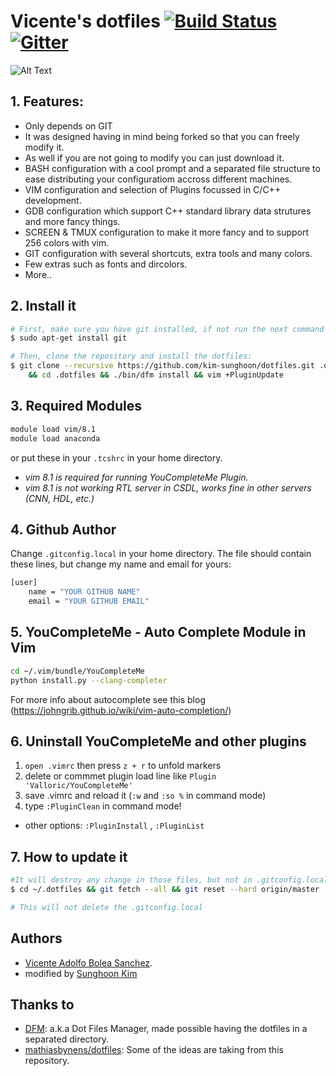 # Vicente's dotfiles [![Build Status](https://travis-ci.org/vicentebolea/dotfiles.svg?branch=master)](https://travis-ci.org/vicentebolea/dotfiles) [![Gitter](https://badges.gitter.im/Join%20Chat.svg)](https://gitter.im/vicentebolea/dotfiles?utm_source=badge&utm_medium=badge&utm_campaign=pr-badge&utm_content=badge)

![Alt Text](https://raw.github.com/vicentebolea/dotfiles/master/screenshot.gif "My personal configuration for the Linux terminal with 256 colors")



## 1. Features:
 - Only depends on GIT
 - It was designed having in mind being forked so that you can freely modify it.
 - As well if you are not going to modify you can just download it.
 - BASH configuration with a cool prompt and a separated file structure to ease distributing your configuratiom accross different machines.
 - VIM configuration and selection of Plugins focussed in C/C++ development.
 - GDB configuration which support C++ standard library data strutures and more fancy things.
 - SCREEN & TMUX configuration to make it more fancy and to support 256 colors with vim.
 - GIT configuration with several shortcuts, extra tools and many colors.
 - Few extras such as fonts and dircolors.
 - More..

## 2. Install it
    
```sh
# First, make sure you have git installed, if not run the next command if you are in ubuntu:
$ sudo apt-get install git

# Then, clone the repository and install the dotfiles:
$ git clone --recursive https://github.com/kim-sunghoon/dotfiles.git .dotfiles \
    && cd .dotfiles && ./bin/dfm install && vim +PluginUpdate
```

## 3. Required Modules 

```sh
module load vim/8.1
module load anaconda 
```
or put these in your `.tcshrc` in your home directory.
 - *vim 8.1 is required for running YouCompleteMe Plugin.*
 - *vim 8.1 is not working RTL server in CSDL, works fine in other servers (CNN, HDL, etc.)*

## 4. Github Author  
Change `.gitconfig.local` in your home directory. 
The file should contain these lines, but change my name and email for yours:

```sh
[user]
    name = "YOUR GITHUB NAME"
    email = "YOUR GITHUB EMAIL"
```

## 5. YouCompleteMe - Auto Complete Module in Vim
 ```sh 
 cd ~/.vim/bundle/YouCompleteMe 
 python install.py --clang-completer  
 ```

For more info about autocomplete see this blog (https://johngrib.github.io/wiki/vim-auto-completion/)

## 6. Uninstall YouCompleteMe and other plugins
    
1. `open .vimrc` then press `z + r` to unfold markers
2. delete or commmet plugin load line like `Plugin 'Valloric/YouCompleteMe'`
3. save .vimrc and reload it (`:w` and `:so %` in command mode)
4. type `:PluginClean` in command mode!
- other options: `:PluginInstall` , `:PluginList`

## 7. How to update it
```sh
#It will destroy any change in those files, but not in .gitconfig.local. Go to dotfiles directory
$ cd ~/.dotfiles && git fetch --all && git reset --hard origin/master

# This will not delete the .gitconfig.local
```


## Authors
 - [Vicente Adolfo Bolea Sanchez][vicente].
 - modified by [Sunghoon Kim](https://github.com/kim-sunghoon)
## Thanks to
 - [DFM][dfm]:                    a.k.a Dot Files Manager, made possible having the dotfiles in a separated directory.
 - [mathiasbynens/dotfiles][mat]: Some of the ideas are taking from this repository.

<!-- Links -->
[dfm]:     https://github.com/justone/dfm
[mat]:     https://github.com/mathiasbynens/dotfiles
[vicente]: https://github.com/vicentebolea
[dicl]:    http://dicl.unist.ac.kr
[conv]:    https://github.com/vicentebolea/dotfiles/issues/3
